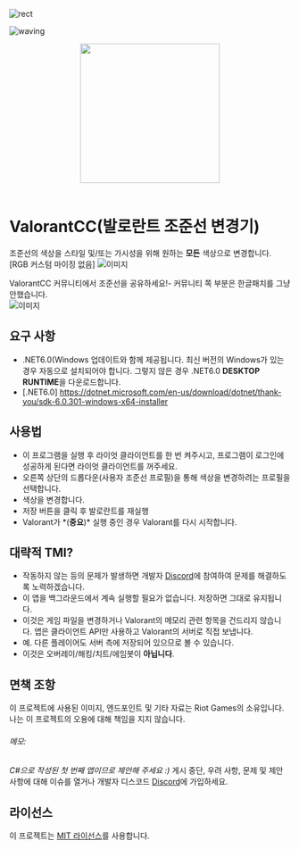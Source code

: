 ![rect](https://capsule-render.vercel.app/api?type=rect&color=gradient&text=%20%20다운방법%20%20&fontAlign=15&fontSize=30&textBg=true&desc=오른쪽%20%27Release%27%20를%20클릭후%20%27ValorantCC.zip%27%20파일을%20다운로드&descAlign=60&descAlignY=50)

![waving](https://capsule-render.vercel.app/api?type=waving&height=200&text=아래%20요구사항을%20읽어주세요&fontAlign=50&fontAlignY=40&color=gradient&fontSize=30)

<p align="center">
    <img src="https://i.imgur.com/6sh6Mng.png" width="250" height="250"><br></a>
    <br>

# ValorantCC(발로란트 조준선 변경기)
조준선의 색상을 스타일 및/또는 가시성을 위해 원하는 **모든** 색상으로 변경합니다. [RGB 커스텀 마이징 없음]
![이미지](https://user-images.githubusercontent.com/43877122/173779816-0b21727b-697e-4567-abff-e6765fdd3be2.PNG)

ValorantCC 커뮤니티에서 조준선을 공유하세요!- 커뮤니티 쪽 부분은 한글패치를 그냥 안했습니다.<br/>
![이미지](https://user-images.githubusercontent.com/87055977/155284365-c802a73e-5062-4d36-b089-4116c2d85e9a.png)

## 요구 사항
- .NET6.0(Windows 업데이트와 함께 제공됩니다. 최신 버전의 Windows가 있는 경우 자동으로 설치되어야 합니다. 그렇지 않은 경우 .NET6.0 **DESKTOP RUNTIME**을 다운로드합니다.
- [.NET6.0] https://dotnet.microsoft.com/en-us/download/dotnet/thank-you/sdk-6.0.301-windows-x64-installer

## 사용법
- 이 프로그램을 실행 후 라이엇 클라이언트를 한 번 켜주시고, 프로그램이 로그인에 성공하게 된다면 라이엇 클라이언트를 꺼주세요.
- 오른쪽 상단의 드롭다운(사용자 조준선 프로필)을 통해 색상을 변경하려는 프로필을 선택합니다.
- 색상을 변경합니다.
- 저장 버튼을 클릭 후 발로란트를 재실행
- Valorant가 \*(**중요**)\* 실행 중인 경우 Valorant를 다시 시작합니다.

## 대략적 TMI?
- 작동하지 않는 등의 문제가 발생하면 개발자 [Discord](https://discord.gg/ME5EdK8U9v)에 참여하여 문제를 해결하도록 노력하겠습니다.
- 이 앱을 백그라운드에서 계속 실행할 필요가 없습니다. 저장하면 그대로 유지됩니다.
- 이것은 게임 파일을 변경하거나 Valorant의 메모리 관련 항목을 건드리지 않습니다. 앱은 클라이언트 API만 사용하고 Valorant의 서버로 직접 보냅니다.
- 예. 다른 플레이어도 서버 측에 저장되어 있으므로 볼 수 있습니다.
- 이것은 오버레이/해킹/치트/에임봇이 **아닙니다**.

## 면책 조항
이 프로젝트에 사용된 이미지, 엔드포인트 및 기타 자료는 Riot Games의 소유입니다.
나는 이 프로젝트의 오용에 대해 책임을 지지 않습니다.

###### *메모:*
*C#으로 작성된 첫 번째 앱이므로 제안해 주세요 :)*
게시 중단, 우려 사항, 문제 및 제안 사항에 대해
이슈를 열거나 개발자 디스코드 [Discord](https://discord.gg/ME5EdK8U9v)에 가입하세요.

## 라이선스
이 프로젝트는 [MIT 라이선스](https://github.com/weedeej/ValorantCC/blob/master/LICENSE)를 사용합니다.
